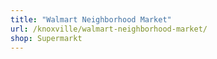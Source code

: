 ```yaml
---
title: "Walmart Neighborhood Market"
url: /knoxville/walmart-neighborhood-market/
shop: Supermarkt
---
```

